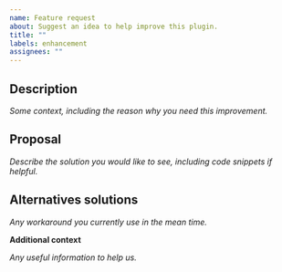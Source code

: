 ```yaml
---
name: Feature request
about: Suggest an idea to help improve this plugin.
title: ""
labels: enhancement
assignees: ""
---
```


## Description

_Some context, including the reason why you need this improvement._

## Proposal

_Describe the solution you would like to see, including code snippets if helpful._

## Alternatives solutions

_Any workaround you currently use in the mean time._

**Additional context**

_Any useful information to help us._

